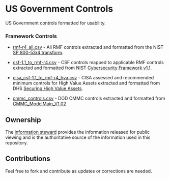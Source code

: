# US Government Controls
US Government controls formatted for usability.

### Framework Controls

 - [rmf-r4_all.csv](https://github.com/trevorbryant/usgov-controls/blob/master/rmf-r4_all.csv) - All RMF controls extracted and formatted from the NIST [SP 800-53r4 transform](https://nvd.nist.gov/static/feeds/xml/sp80053/rev4/800-53-controls.txt).

 - [csf-1.1_to_rmf-r4.csv](https://github.com/trevorbryant/usgov-controls/blob/master/csf-1.1_to_rmf-r4.csv) - CSF controls mapped to applicable RMF controls extracted and formatted from NIST [Cybersecurity Framework v1.1](https://nvlpubs.nist.gov/nistpubs/CSWP/NIST.CSWP.04162018.pdf).

 - [cisa_csf-1.1_to_rmf-r4_hva.csv](https://github.com/trevorbryant/usgov-controls/blob/master/cisa_csf-1.1_to_rmf-r4_hva.csv) - CISA assessed and recommended minimum controls for High Value Assets extracted and formatted from DHS [Securing High Value Assets](https://www.cisa.gov/sites/default/files/publications/Securing%20High%20Value%20Assets_Version%201.1_July%202018_508c.pdf).

 - [cmmc_controls.csv](https://github.com/trevorbryant/usgov-controls/blob/master/cmmc_controls.csv) - DOD CMMC controls extracted and formatted from [CMMC_ModelMain_V1.02](https://www.acq.osd.mil/cmmc/docs/CMMC_ModelMain_V1.02_20200318.pdf)

## Ownership
The [information steward](https://csrc.nist.gov/glossary/term/information_steward) provides the information released for public viewing and is the authoritative source of the information used in this repository.

## Contributions
Feel free to fork and contribute as updates or corrections are needed.
